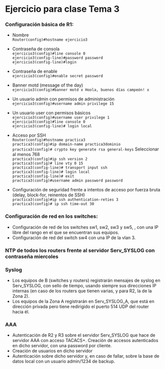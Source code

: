 

# Ejercicio para clase Tema 3

### Configuración básica de R1:
- Nombre
<br/>`Router(config)#hostname ejercicio3`

- Contraseña de consola
<br/>`ejercicio3(config)#line console 0`
<br/>`ejercicio3(config-line)#password password`
<br/>`ejercicio3(config-line)#login`

- Contraseña de enable
<br/>`ejercicio3(config)#enable secret password`

- Banner motd (message of the day)
<br/>`ejercicio3(config)#banner motd x Hoola, buenos días campeón! x`

- Un usuario admin con permisos de administración
<br/>`ejercicio3(config)#username admin privilege 15`

- Un usuario user con permisos básicos
<br/>`ejercicio3(config)#username user privilege 1`
<br/>`ejercicio3(config)#line console 0`
<br/>`ejercicio3(config-line)# login local`

- Acceso por SSH
<br/>`Router(config)#hostname practica3`
<br/>`practica3(config)#ip domain-name practica3dominio`
<br/>`practica3(config)# crypto key generate rsa general-keys` Seleccionar al menos 768
<br/>`practica3(config)#ip ssh version 2`
<br/>`practica3(config)# line vty 0 15`
<br/>`practica3(config-line)# transport input ssh`
<br/>`practica3(config-line)# login local`
<br/>`practica3(config-line)# exit`
<br/>`practica3(config)#username admin password password`

- Configuración de seguridad frente a intentos de acceso por fuerza bruta (delay, block-for, reinentos de SSH)
<br/>`practica3(config)#ip ssh authentication-reties 3`
<br/>`practica3(config)# ip ssh time-out 30`

### Configuración de red en los switches:
- Configuración de red de los switches sw1, sw2, sw3 y sw5, , con una IP libre del rango en el que se encuentran sus equipos.
- Configuración de red del switch sw4 con una IP de la vlan 3.

### NTP de todos los routers frente al servidor Serv_SYSLOG con contraseña miercoles

### Syslog
- Los equipos de B (switches y routers) registrarán mensajes de syslog en Serv_SYSLOG, con sello de tiempo, usando siempre sus direcciones IP internas (en caso de los routers que tienen varias, y para R2, la de la Zona 2).
- Los equipos de la Zona A registrarán en Serv_SYSLOG_A, que está en dirección privada pero tiene redirigido el puerto 514 UDP del router hacia él.

### AAA
- Autenticación de R2 y R3 sobre el servidor Serv_SYSLOG que hace de servidor AAA con acceso TACACS+. Creación de accesos autenticados en dicho servidor, con una password por cliente.
- Creación de usuarios en dicho servidor
- Autenticación sobre dicho servidor y, en caso de fallar, sobre la base de datos local con un usuario admin/1234 de backup.
